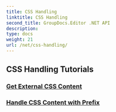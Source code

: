 ```yaml
---
title: CSS Handling
linktitle: CSS Handling
second_title: GroupDocs.Editor .NET API
description: 
type: docs
weight: 21
url: /net/css-handling/
---
```


## CSS Handling Tutorials
### [Get External CSS Content](./get-external-css-content/)
### [Handle CSS Content with Prefix](./handle-css-content-with-prefix/)